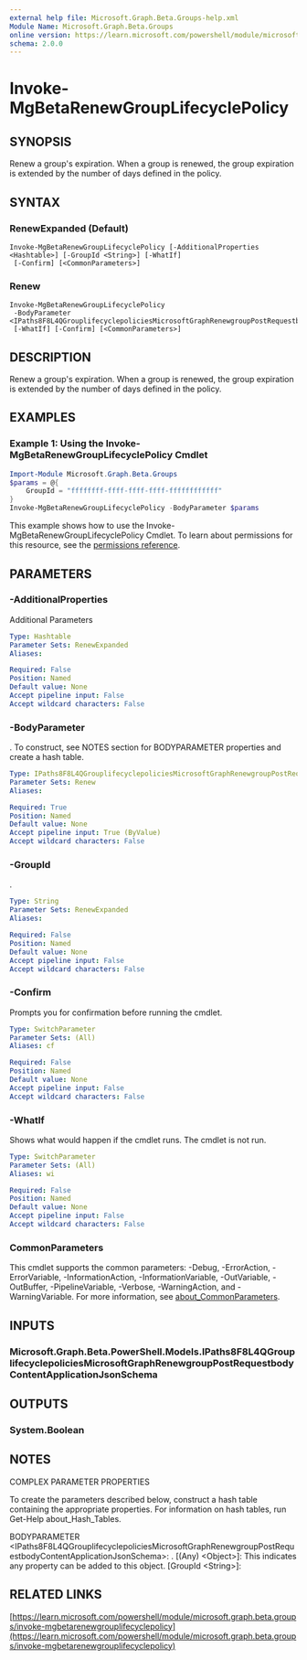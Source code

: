 ```yaml
---
external help file: Microsoft.Graph.Beta.Groups-help.xml
Module Name: Microsoft.Graph.Beta.Groups
online version: https://learn.microsoft.com/powershell/module/microsoft.graph.beta.groups/invoke-mgbetarenewgrouplifecyclepolicy
schema: 2.0.0
---
```


# Invoke-MgBetaRenewGroupLifecyclePolicy

## SYNOPSIS
Renew a group's expiration.
When a group is renewed, the group expiration is extended by the number of days defined in the policy.

## SYNTAX

### RenewExpanded (Default)
```
Invoke-MgBetaRenewGroupLifecyclePolicy [-AdditionalProperties <Hashtable>] [-GroupId <String>] [-WhatIf]
 [-Confirm] [<CommonParameters>]
```

### Renew
```
Invoke-MgBetaRenewGroupLifecyclePolicy
 -BodyParameter <IPaths8F8L4QGrouplifecyclepoliciesMicrosoftGraphRenewgroupPostRequestbodyContentApplicationJsonSchema>
 [-WhatIf] [-Confirm] [<CommonParameters>]
```

## DESCRIPTION
Renew a group's expiration.
When a group is renewed, the group expiration is extended by the number of days defined in the policy.

## EXAMPLES
### Example 1: Using the Invoke-MgBetaRenewGroupLifecyclePolicy Cmdlet
```powershell
Import-Module Microsoft.Graph.Beta.Groups
$params = @{
	GroupId = "ffffffff-ffff-ffff-ffff-ffffffffffff"
}
Invoke-MgBetaRenewGroupLifecyclePolicy -BodyParameter $params
```
This example shows how to use the Invoke-MgBetaRenewGroupLifecyclePolicy Cmdlet.
To learn about permissions for this resource, see the [permissions reference](/graph/permissions-reference).

## PARAMETERS

### -AdditionalProperties
Additional Parameters

```yaml
Type: Hashtable
Parameter Sets: RenewExpanded
Aliases:

Required: False
Position: Named
Default value: None
Accept pipeline input: False
Accept wildcard characters: False
```

### -BodyParameter
.
To construct, see NOTES section for BODYPARAMETER properties and create a hash table.

```yaml
Type: IPaths8F8L4QGrouplifecyclepoliciesMicrosoftGraphRenewgroupPostRequestbodyContentApplicationJsonSchema
Parameter Sets: Renew
Aliases:

Required: True
Position: Named
Default value: None
Accept pipeline input: True (ByValue)
Accept wildcard characters: False
```

### -GroupId
.

```yaml
Type: String
Parameter Sets: RenewExpanded
Aliases:

Required: False
Position: Named
Default value: None
Accept pipeline input: False
Accept wildcard characters: False
```

### -Confirm
Prompts you for confirmation before running the cmdlet.

```yaml
Type: SwitchParameter
Parameter Sets: (All)
Aliases: cf

Required: False
Position: Named
Default value: None
Accept pipeline input: False
Accept wildcard characters: False
```

### -WhatIf
Shows what would happen if the cmdlet runs.
The cmdlet is not run.

```yaml
Type: SwitchParameter
Parameter Sets: (All)
Aliases: wi

Required: False
Position: Named
Default value: None
Accept pipeline input: False
Accept wildcard characters: False
```

### CommonParameters
This cmdlet supports the common parameters: -Debug, -ErrorAction, -ErrorVariable, -InformationAction, -InformationVariable, -OutVariable, -OutBuffer, -PipelineVariable, -Verbose, -WarningAction, and -WarningVariable. For more information, see [about_CommonParameters](http://go.microsoft.com/fwlink/?LinkID=113216).

## INPUTS

### Microsoft.Graph.Beta.PowerShell.Models.IPaths8F8L4QGrouplifecyclepoliciesMicrosoftGraphRenewgroupPostRequestbodyContentApplicationJsonSchema
## OUTPUTS

### System.Boolean
## NOTES
COMPLEX PARAMETER PROPERTIES

To create the parameters described below, construct a hash table containing the appropriate properties.
For information on hash tables, run Get-Help about_Hash_Tables.

BODYPARAMETER \<IPaths8F8L4QGrouplifecyclepoliciesMicrosoftGraphRenewgroupPostRequestbodyContentApplicationJsonSchema\>: .
  \[(Any) \<Object\>\]: This indicates any property can be added to this object.
  \[GroupId \<String\>\]:

## RELATED LINKS

[https://learn.microsoft.com/powershell/module/microsoft.graph.beta.groups/invoke-mgbetarenewgrouplifecyclepolicy](https://learn.microsoft.com/powershell/module/microsoft.graph.beta.groups/invoke-mgbetarenewgrouplifecyclepolicy)

